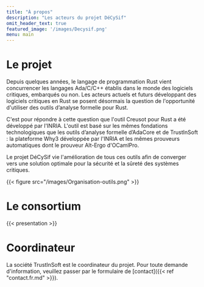 ```yaml
---
title: "À propos"
description: "Les acteurs du projet DéCySif"
omit_header_text: true
featured_image: '/images/Decysif.png'
menu: main
---
```


# Le projet

Depuis quelques années, le langage de programmation Rust vient concurrencer les
langages Ada/C/C++ établis dans le monde des logiciels critiques, embarqués ou
non. Les acteurs actuels et futurs développant des
logiciels critiques en Rust se posent désormais la question de l'opportunité
d'utiliser des outils d’analyse formelle pour Rust.

C'est pour répondre à cette question que l'outil Creusot pour Rust a été
développé par l'INRIA. L'outil est basé sur les mêmes fondations technologiques
que les outils d’analyse formelle d’AdaCore et de TrustInSoft : la plateforme
Why3 développée par l'INRIA et les mêmes prouveurs automatiques dont le
prouveur Alt-Ergo d'OCamlPro.

Le projet DéCySif vie l'amélioration de tous ces outils afin de converger vers
une solution optimale pour la sécurité et la sûreté des systèmes critiques.

{{< figure src="/images/Organisation-outils.png" >}}

# Le consortium

{{< presentation >}}

# Coordinateur

La société TrustInSoft est le coordinateur du projet. Pour toute demande
d'information, veuillez passer par le formulaire de
[contact]({{< ref "contact.fr.md" >}}).

